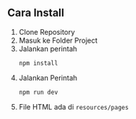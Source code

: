 ## Cara Install

1. Clone Repository
2. Masuk ke Folder Project
3. Jalankan perintah
    ```
    npm install
    ```
4. Jalankan Perintah
    ```
    npm run dev
    ```
5. File HTML ada di `resources/pages`
